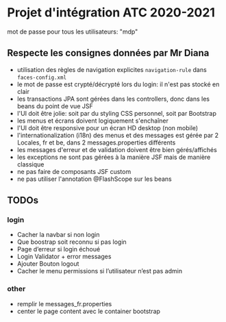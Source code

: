 # Projet d'intégration ATC 2020-2021

mot de passe pour tous les utilisateurs: "mdp"

## Respecte les consignes données par Mr Diana
- utilisation des règles de navigation explicites `navigation-rule` dans `faces-config.xml`
- le mot de passe est crypté/décrypté lors du login: il n'est pas stocké en clair
- les transactions JPA sont gérées dans les controllers, 
  donc dans les beans du point de vue JSF
- l'UI doit être jolie: soit par du styling CSS personnel, soit par Bootstrap
- les menus et écrans doivent logiquement s'enchaîner
- l'UI doit être responsive pour un écran HD desktop (non mobile)  
- l'internationalization (i18n) des menus et des messages est gérée par 2 Locales, fr et be,
  dans 2 messages.properties différents
- les messages d'erreur et de validation doivent être bien gérés/affichés
- les exceptions ne sont pas gérées à la manière JSF mais de manière classique
- ne pas faire de composants JSF custom
- ne pas utiliser l'annotation @FlashScope sur les beans

## TODOs
### login
- Cacher la navbar si non login
- Que boostrap soit reconnu si pas login
- Page d’erreur si login échoué
- Login Validator + error messages
- Ajouter Bouton logout
- Cacher le menu permissions si l’utilisateur n’est pas admin
### other
- remplir le messages_fr.properties
- center le page content avec le container bootstrap


  
  
  
  
